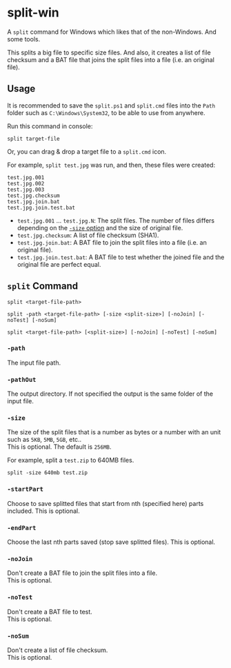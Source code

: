 # split-win

A `split` command for Windows which likes that of the non-Windows. And some tools.

This splits a big file to specific size files. And also, it creates a list of file checksum and a BAT file that joins the split files into a file (i.e. an original file).

## Usage

It is recommended to save the `split.ps1` and `split.cmd` files into the `Path` folder such as `C:\Windows\System32`, to be able to use from anywhere.

Run this command in console:

```console
split target-file
```

Or, you can drag & drop a target file to a `split.cmd` icon.

For example, `split test.jpg` was run, and then, these files were created:

```
test.jpg.001
test.jpg.002
test.jpg.003
test.jpg.checksum
test.jpg.join.bat
test.jpg.join.test.bat
```

- `test.jpg.001` ... `test.jpg.N`: The split files. The number of files differs depending on the [`-size` option](#-size) and the size of original file.
- `test.jpg.checksum`: A list of file checksum (SHA1).
- `test.jpg.join.bat`: A BAT file to join the split files into a file (i.e. an original file).
- `test.jpg.join.test.bat`: A BAT file to test whether the joined file and the original file are perfect equal.

## `split` Command

```console
split <target-file-path>
```

```console
split -path <target-file-path> [-size <split-size>] [-noJoin] [-noTest] [-noSum]
```

```console
split <target-file-path> [<split-size>] [-noJoin] [-noTest] [-noSum]
```

### `-path`

The input file path.

### `-pathOut`

The output directory.
If not specified the output is the same folder of the input file.

### `-size`

The size of the split files that is a number as bytes or a number with an unit such as `5KB`, `5MB`, `5GB`, etc..  
This is optional. The default is `256MB`.

For example, split a `test.zip` to 640MB files.

```console
split -size 640mb test.zip
```
### `-startPart`

Choose to save splitted files that start from nth (specified here) parts included.
This is optional.

### `-endPart`

Choose the last nth parts saved (stop save splitted files).
This is optional.

### `-noJoin`

Don't create a BAT file to join the split files into a file.  
This is optional.

### `-noTest`

Don't create a BAT file to test.  
This is optional.

### `-noSum`

Don't create a list of file checksum.  
This is optional.
